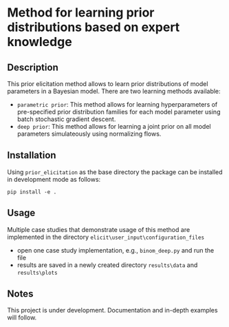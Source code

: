 # Method for learning prior distributions based on expert knowledge

## Description
This prior elicitation method allows to learn prior distributions of model parameters in a Bayesian model. 
There are two learning methods available: 

+ `parametric prior`: This method allows for learning hyperparameters of pre-specified prior distribution families for each model parameter using batch stochastic gradient descent.
+ `deep prior`: This method allows for learning a joint prior on all model parameters simulateously using normalizing flows.

## Installation
Using `prior_elicitation` as the base directory the package can be installed in development mode as follows:

```
pip install -e .
```

## Usage 
Multiple case studies that demonstrate usage of this method are implemented in the directory `elicit\user_input\configuration_files`

+ open one case study implementation, e.g., `binom_deep.py` and run the file
+ results are saved in a newly created directory `results\data` and `results\plots`

## Notes
This project is under development. Documentation and in-depth examples will follow.